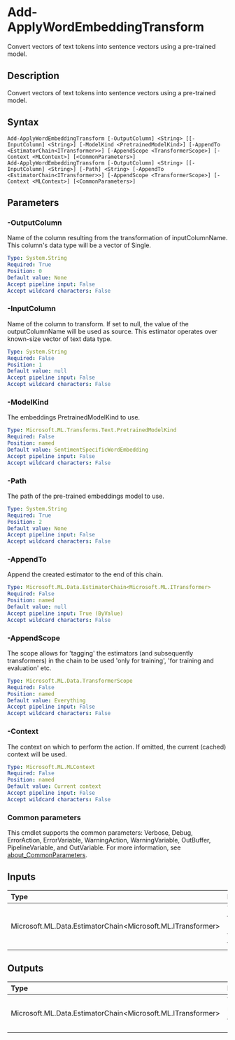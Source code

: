 # Add-ApplyWordEmbeddingTransform

Convert vectors of text tokens into sentence vectors using a pre-trained model.

## Description

Convert vectors of text tokens into sentence vectors using a pre-trained model.

## Syntax

```
Add-ApplyWordEmbeddingTransform [-OutputColumn] <String> [[-InputColumn] <String>] [-ModelKind <PretrainedModelKind>] [-AppendTo <EstimatorChain<ITransformer>>] [-AppendScope <TransformerScope>] [-Context <MLContext>] [<CommonParameters>]
Add-ApplyWordEmbeddingTransform [-OutputColumn] <String> [[-InputColumn] <String>] [-Path] <String> [-AppendTo <EstimatorChain<ITransformer>>] [-AppendScope <TransformerScope>] [-Context <MLContext>] [<CommonParameters>]
```

## Parameters

### -OutputColumn

Name of the column resulting from the transformation of inputColumnName. This column's data type will be a vector of Single.

```yaml
Type: System.String
Required: True
Position: 0
Default value: None
Accept pipeline input: False
Accept wildcard characters: False
```

### -InputColumn

Name of the column to transform. If set to null, the value of the outputColumnName will be used as source. This estimator operates over known-size vector of text data type.

```yaml
Type: System.String
Required: False
Position: 1
Default value: null
Accept pipeline input: False
Accept wildcard characters: False
```

### -ModelKind

The embeddings PretrainedModelKind to use.

```yaml
Type: Microsoft.ML.Transforms.Text.PretrainedModelKind
Required: False
Position: named
Default value: SentimentSpecificWordEmbedding
Accept pipeline input: False
Accept wildcard characters: False
```

### -Path

The path of the pre-trained embeddings model to use.

```yaml
Type: System.String
Required: True
Position: 2
Default value: None
Accept pipeline input: False
Accept wildcard characters: False
```

### -AppendTo

Append the created estimator to the end of this chain.

```yaml
Type: Microsoft.ML.Data.EstimatorChain<Microsoft.ML.ITransformer>
Required: False
Position: named
Default value: null
Accept pipeline input: True (ByValue)
Accept wildcard characters: False
```

### -AppendScope

The scope allows for 'tagging' the estimators (and subsequently transformers) in the chain to be used 'only for training', 'for training and evaluation' etc.

```yaml
Type: Microsoft.ML.Data.TransformerScope
Required: False
Position: named
Default value: Everything
Accept pipeline input: False
Accept wildcard characters: False
```

### -Context

The context on which to perform the action. If omitted, the current (cached) context will be used.

```yaml
Type: Microsoft.ML.MLContext
Required: False
Position: named
Default value: Current context
Accept pipeline input: False
Accept wildcard characters: False
```

### Common parameters

This cmdlet supports the common parameters: Verbose, Debug, ErrorAction, ErrorVariable, WarningAction, WarningVariable, OutBuffer, PipelineVariable, and OutVariable. For more information, see [about_CommonParameters](https://go.microsoft.com/fwlink/?LinkID=113216).

## Inputs

| Type | Description |
|:---|:---|
| Microsoft.ML.Data.EstimatorChain<Microsoft.ML.ITransformer> | You can pipe the EstimatorChain to append to this cmdlet. |

## Outputs

| Type | Description |
|:---|:---|
| Microsoft.ML.Data.EstimatorChain<Microsoft.ML.ITransformer> | This cmdlet returns the appended EstimatorChain. |


